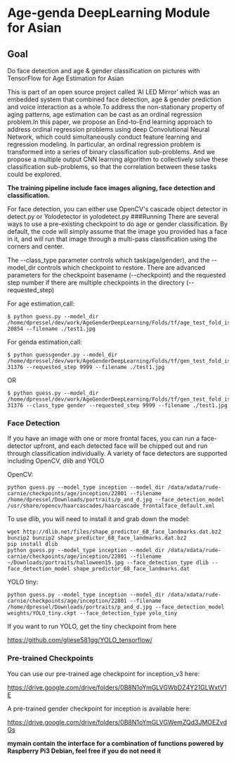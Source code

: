 # Age-genda DeepLearning Module for Asian 
## Goal

Do face detection and age & gender classification on pictures with TensorFlow for Age Estimation for Asian

This is part of an open source project called ‘AI LED Mirror’ which was an embedded system that combined face detection, age & gender prediction and voice interaction as a whole.To address the non-stationary property of aging patterns,
age estimation can be cast as an ordinal regression problem.In this paper, we propose an End-to-End learning approach to address ordinal regression problems using deep Convolutional Neural Network, which could simultaneously conduct feature learning and
regression modeling. In particular, an ordinal regression problem is transformed into a series of binary classification sub-problems. And we propose a multiple output CNN learning algorithm to collectively solve these classification sub-problems, so that the correlation between these tasks could be explored.

**The training pipeline include face images aligning, face detection and classification.**

For face detection, you can either use OpenCV's cascade object detector in detect.py or Yolodetector in yolodetect.py
###Running
There are several ways to use a pre-existing checkpoint to do age or gender classification.  By default, the code will simply assume that the image you provided has a face in it, and will run that image through a multi-pass classification using the corners and center.

  The --class_type parameter controls which task(age/gender), and the --model_dir controls which checkpoint to restore.  There are advanced parameters for the checkpoint basename (--checkpoint) and the requested step number if there are multiple checkpoints in the directory (--requested_step)

For age estimation,call: 
```
$ python guess.py --model_dir /home/dpressel/dev/work/AgeGenderDeepLearning/Folds/tf/age_test_fold_is_1/run-20854 --filename ./test1.jpg
```
For genda estimation,call: 
```
$ python guessgender.py --model_dir /home/dpressel/dev/work/AgeGenderDeepLearning/Folds/tf/gen_test_fold_is_0/run-31376 --requested_step 9999 --filename ./test1.jpg
```
OR
```
$ python guess.py --model_dir /home/dpressel/dev/work/AgeGenderDeepLearning/Folds/tf/gen_test_fold_is_0/run-31376 --class_type gender --requested_step 9999 --filename ./test1.jpg
```    


### Face Detection

If you have an image with one or more frontal faces, you can run a face-detector upfront, and each detected face will be chipped out and run through classification individually.  A variety of face detectors are supported including OpenCV, dlib and YOLO

OpenCV:

```
python guess.py --model_type inception --model_dir /data/xdata/rude-carnie/checkpoints/age/inception/22801 --filename /home/dpressel/Downloads/portraits/p_and_d.jpg --face_detection_model /usr/share/opencv/haarcascades/haarcascade_frontalface_default.xml
```

To use dlib, you will need to install it and grab down the model:

```
wget http://dlib.net/files/shape_predictor_68_face_landmarks.dat.bz2
bunzip2 bunzip2 shape_predictor_68_face_landmarks.dat.bz2
pip install dlib
python guess.py --model_type inception --model_dir /data/xdata/rude-carnie/checkpoints/age/inception/22801 --filename ~/Downloads/portraits/halloween15.jpg --face_detection_type dlib --face_detection_model shape_predictor_68_face_landmarks.dat
```

YOLO tiny:

```
python guess.py --model_type inception --model_dir /data/xdata/rude-carnie/checkpoints/age/inception/22801 --filename /home/dpressel/Downloads/portraits/p_and_d.jpg --face_detection_model weights/YOLO_tiny.ckpt --face_detection_type yolo_tiny
```

If you want to run YOLO, get the tiny checkpoint from here

https://github.com/gliese581gg/YOLO_tensorflow/

### Pre-trained Checkpoints
You can use our pre-trained age checkpoint for inception_v3 here:

https://drive.google.com/drive/folders/0B8N1oYmGLVGWbDZ4Y21GLWxtV1E

A pre-trained gender checkpoint for inception is available here:

https://drive.google.com/drive/folders/0B8N1oYmGLVGWemZQd3JMOEZvdGs         

                 
**mymain contain the interface for a combination of functions powered by Raspberry Pi3 Debian, feel free if you do not need it**
